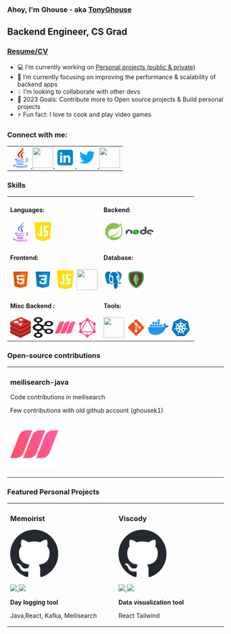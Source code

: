 ### Ahoy, I'm Ghouse - aka [TonyGhouse][website]

## Backend Engineer, CS Grad
### [Resume/CV][resume]

- :computer: I’m currently working on [Personal projects (public & private)][gitprojects]
- :blue_book: I’m currently focusing on improving the performance & scalability of backend apps
- :bulb: I’m looking to collaborate with other devs
- :dart: 2023 Goals: Contribute more to Open source projects & Build personal projects
- ⚡ Fun fact: I love to cook and play video games

### Connect with me:
<div align="left">
<table>
<tr>
<td >

<a href="https://tonyghouse.com" target="_blank">
 <img src="https://raw.githubusercontent.com/tonyghouse/tonyghouse/main/assets/java.png" style=" height:3rem; width:3rem;">
</a>
<a href="mailto:tonyghouseofficial@gmail.com" target="_blank">
 <img src="./assets/icons/svg/email.svg" style=" height:3rem; width:3rem;">
</a>
<a href="https://linkedin.com/in/tonyghouse" target="_blank">
 <img src="./assets/icons/svg/linkedin.svg" style=" height:3rem; width:3rem;">
</a>
<a href="https://twitter.com/tonyghouse" target="_blank">
 <img src="./assets/icons/svg/twitter.svg" style=" height:3rem; width:3rem;">
</a>
<a href="https://dev.to/tonyghouse" target="_blank">
 <img src="./assets/icons/svg/devto.svg" style=" height:3rem; width:3rem;">
</a>
</td>
</tr>                                                                
</table> 

### Skills
<div align="left">
<table>
<tr>
<td width="50%">
<h4 align="left" style="padding-top: 0rem;" style="padding-top: 0rem;">Languages: </h4>
<div class="languages" align="left">
 <img  src="./assets/icons/svg/java.svg" style=" height:3rem; width:3rem;" />
 <img  src="./assets/icons/svg/javascript.svg" style=" height:3rem; width:3rem;" />
</div>
</td>
<td width="50%">
<h4 align="left" style="padding-top: 0rem;">Backend: </h4>
<div class="backend" align="left">
<img src="./assets/icons/svg/spring.svg" style=" height:3rem; width:3rem;" />
<img src="./assets/icons/svg/nodejs.svg" style=" height:3rem; width:4rem;" />
</div>
</td>
</tr> 
<tr>
<td width="50%">
<h4 align="left" style="padding-top: 0rem;">Frontend: </h4>
<div class="frontend" align="left">
 <img src="./assets/icons/svg/html.svg" style=" height:3rem; width:3rem;" />
 <img src="./assets/icons/svg/css.svg" style=" height:3rem; width:3rem;" />
 <img src="./assets/icons/svg/javascript.svg" style=" height:3rem; width:3rem;" />
 <img src="./assets/icons/svg/reactjs.svg" style=" height:3rem; width:3rem;" />
</div>
</td>
<td width="50%">
<h4 align="left" style="padding-top: 0rem;">Database:</h4>
<div class="database" align="left">
 <img src="./assets/icons/svg/postgresql.svg" style=" height:3rem; width:3rem;" />
 <img src="./assets/icons/svg/mongodb.svg" style=" height:3rem; width:3rem;" />
</div>
</td>
</tr>  
<tr>
<td width="50%">
<h4 align="left" style="padding-top: 0rem;">Misc Backend : </h4>
<div class="misc-backend" align="left">
 <img src="./assets/icons/svg/redis.svg" style=" height:3rem; width:3rem;" />
 <img src="./assets/icons/svg/kafka.svg" style=" height:3rem; width:3rem;" />
 <img src="./assets/icons/svg/meilisearch.svg" style=" height:3rem; width:3rem;" />
 <img src="./assets/icons/svg/graphql.svg" style=" height:3rem; width:3rem;" />
</div>
</td>
<td width="50%">
<h4 align="left" style="padding-top: 0rem;">Tools:</h4>
<div class="misc-tools" align="left">
 <img src="./assets/icons/svg/terminal.svg" style=" height:3rem; width:3rem;" />
 <img src="./assets/icons/svg/git.svg" style=" height:3rem; width:3rem;" />
 <img src="./assets/icons/svg/docker.svg" style=" height:3rem; width:3rem;" />
 <img src="./assets/icons/svg/kubernetes.svg" style=" height:3rem; width:3rem;" />
</div>
</td>
</tr>                                                               
</table> 

### Open-source contributions
<div align="left">
<table>
<tr>
<td width="33%">
<h3 align="left">meilisearch-java</h3>
<div align="left">
<p> Code contributions in meilisearch </p>
<p> Few contributions with old github account (ghousek1) </p>
<a href="https://github.com/meilisearch/meilisearch-java" target="_blank">
<img src="./assets/icons/svg/meilisearch.svg" style="width: 7rem;"></a>
<p>
</p>
</div>
</td>

</tr>                                                                
</table> 

### Featured Personal Projects
<div align="left">
<table>
<tr>
<td width="33%">
<h3 align="left">Memoirist</h3>
<div align="left">
<a href="https://github.com/tonyghouse/memoirist" target="_blank">
<img src="./assets/icons/svg/github.svg" style="width: 7rem;"></a>
<p>
<a href="https://github.com/tonyghouse/memoirist" target="_blank">
<img src="https://img.shields.io/badge/CODE-ff9?style=for-the-badge&logo=github&logoColor=black">
</a>
<a href="https://github.com/tonyghouse/memoirist" target="_blank">
<img src="https://img.shields.io/badge/-website-green?style=for-the-badge&color=d1ed58">
</a>
</p>
<p><strong> Day logging tool</strong></p>
<p>Java,React, Kafka, Meilisearch</p>
</div>
</td>


<td width="33%">                                                                                     
<h3 align="left">Viscody</h3>
<div align="left">
<a href="https://github.com/tonyghouse/viscody" target="_blank"><img src="./assets/icons/svg/github.svg" style="width: 7rem;"></a>
<p>
<a href="https://github.com/tonyghouse/viscody" target="_blank">
<img src="https://img.shields.io/badge/CODE-ff9?style=for-the-badge&logo=github&logoColor=black"">
</a>
<a href="https://github.com/tonyghouse/viscody" target="_blank">
<img src="https://img.shields.io/badge/-website-green?style=for-the-badge&color=d1ed58">
</a>
</p>
<p><strong>Data visualization tool</strong> </p>
<p>React Tailwind</p>
</div>
</td>
</tr>                                                                
</table>

[email]: mailto:tonyghouseofficial@gmail.com
[website]: https://tonyghouse.com
[linkedin]: https://linkedin.com/in/tonyghouse
[twitter]: https://twitter.com/tonyghouse
[reddit]: https://reddit.com/u/tonyghouse
[devto]: https://dev.to/tonyghouse
[github]: https://github.com/tonyghouse?tab=repositories
[gitprojects]: https://github.com/tonyghouse?tab=repositories
[meilisearch]: https://github.com/meilisearch/meilisearch-java
[resume]: ./assets/files/Ghouse_Resume.pdf
                                                                              
</div>                                                                                    
